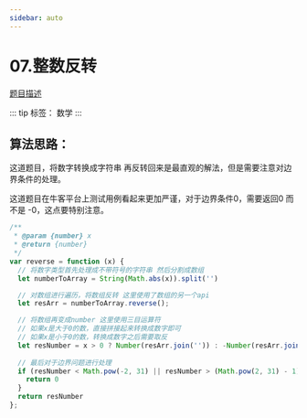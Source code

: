 ```yaml
---
sidebar: auto
---
```


# 07.整数反转

[题目描述](https://leetcode.cn/problems/reverse-integer/)

::: tip
标签： 数学
:::


## 算法思路：
这道题目，将数字转换成字符串 再反转回来是最直观的解法，但是需要注意对边界条件的处理。

这道题目在牛客平台上测试用例看起来更加严谨，对于边界条件0，需要返回0 而不是 -0，这点要特别注意。

```js
/**
 * @param {number} x
 * @return {number}
 */
var reverse = function (x) {
  // 将数字类型首先处理成不带符号的字符串 然后分割成数组
  let numberToArray = String(Math.abs(x)).split('')

  // 对数组进行遍历，将数组反转 这里使用了数组的另一个api
  let resArr = numberToArray.reverse();

  // 将数组再变成number 这里使用三目运算符
  // 如果x是大于0的数，直接拼接起来转换成数字即可 
  // 如果x是小于0的数，转换成数字之后需要取反
  let resNumber = x > 0 ? Number(resArr.join('')) : -Number(resArr.join(''))
  
  // 最后对于边界问题进行处理
  if (resNumber < Math.pow(-2, 31) || resNumber > (Math.pow(2, 31) - 1) || resNumber === 0) {
    return 0
  }
  return resNumber
};
```



